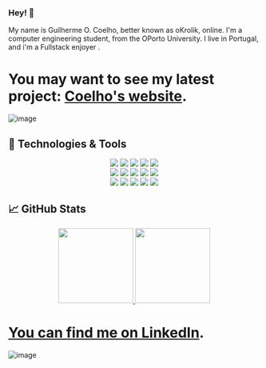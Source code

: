 ### Hey! 👋

My name is Guilherme O. Coelho, better known as oKrolik, online. I'm a computer engineering student, from the OPorto University. I live in Portugal, and i'm a Fullstack enjoyer . 



# You may want to see my latest project: [Coelho's website][2].

![image](https://user-images.githubusercontent.com/93000522/193672667-ec64323f-52a2-4c70-b52e-003ea15afcd5.png)

## 🔧 Technologies & Tools
<div align="center">
  <img src="https://img.shields.io/badge/OS-Linux-informational?style=plastic&logo=linux&logoColor=a9fef7&color=important" target="_blank">
  <img src="https://img.shields.io/badge/OS-Windows-informational?style=plastic&logo=windows&logoColor=a9fef7&color=important" target="_blank">
  <img src="https://img.shields.io/badge/Editor-IntelliJ_IDEA-informational?style=plastic&logo=intellij-idea&logoColor=a9fef7&color=important" target="_blank">
  <img src="https://img.shields.io/badge/Editor-pycharm-informational?style=plastic&logo=intellij-idea&logoColor=a9fef7&color=important" target="_blank">
  <img src="https://img.shields.io/badge/Editor-VSCode-informational?style=plastic&logo=visual-studio-code&logoColor=a9fef7&color=important" target="_blank">
</div>
<div align="center">
  <img src="https://img.shields.io/badge/Code-Java-informational?style=plastic&logo=java&logoColor=a9fef7&color=important" target="_blank">
  <img src="https://img.shields.io/badge/Code-CSS-informational?style=plastic&logo=css3&logoColor=a9fef7&color=important" target="_blank">
  <img src="https://img.shields.io/badge/Code-HTML-informational?style=plastic&logo=html5&logoColor=a9fef7&color=important" target="_blank">
  <img src="https://img.shields.io/badge/Code-JavaScript-informational?style=plastic&logo=javascript&logoColor=a9fef7&color=important" target="_blank">
  <img src="https://img.shields.io/badge/Code-C++-informational?style=plastic&logo=c&logoColor=a9fef7&color=important" target="_blank">
</div>
<div align="center">
  <img src="https://img.shields.io/badge/Code-C-informational?style=plastic&logo=c&logoColor=a9fef7&color=important" target="_blank">
  <img src="https://img.shields.io/badge/Code-django-informational?style=plastic&logo=c&logoColor=a9fef7&color=important" target="_blank">
  <img src="https://img.shields.io/badge/Code-python-informational?style=plastic&logo=c&logoColor=a9fef7&color=important" target="_blank">
  <img src="https://img.shields.io/badge/Code-haskell-informational?style=plastic&logo=c&logoColor=a9fef7&color=important" target="_blank">
  <img src="https://img.shields.io/badge/Tools-PostgreSQL-informational?style=plastic&logo=postgresql&logoColor=a9fef7&color=important" target="_blank">
</div>


## &#x1f4c8; GitHub Stats

<div align="center">
  <a href="https://github.com/oKrolik">
  <img height="150em" src="https://github-readme-stats.vercel.app/api?username=oKrolik&show_icons=true&theme=dracula&include_all_commits=true&count_private=true"/>
  <img height="150em" src="https://github-readme-stats.vercel.app/api/top-langs/?username=oKrolik&layout=compact&langs_count=7&theme=dracula"/>
</div>

# You can find me on [LinkedIn][1].

![image](https://user-images.githubusercontent.com/93000522/193674361-97b053dc-c077-4f39-bf36-b251453a7b1e.png)</a>

[1]: https://www.linkedin.com/in/guilherme-coelho-a044ab1b6/
[2]: http://gcoelho.epizy.com/

